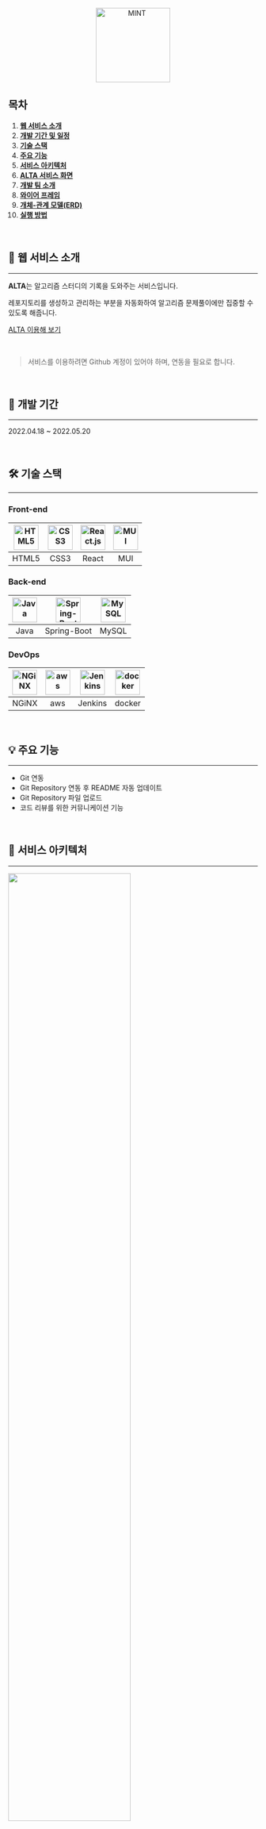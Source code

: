 <div align="center">
  <br />
  <img src="./readme_assets/logo.png" alt="MINT" height="150px" />
  <br />
</div>

## 목차

1. [**웹 서비스 소개**](#1)
1. [**개발 기간 및 일정**](#2)
1. [**기술 스택**](#3)
1. [**주요 기능**](#4)
1. [**서비스 아키텍처**](#5)
1. [**ALTA 서비스 화면**](#6)
1. [**개발 팀 소개**](#7)
1. [**와이어 프레임**](#8)
1. [**개체-관계 모델(ERD)**](#11)
1. [**실행 방법**](#13)

<br />

<div id="1"></div>

## 💁 웹 서비스 소개
---

**ALTA**는 알고리즘 스터디의 기록을 도와주는 서비스입니다.

레포지토리를 생성하고 관리하는 부분을 자동화하여 알고리즘 문제풀이에만 집중할 수 있도록 해줍니다.

[ALTA 이용해 보기](https://algorithmtime.com)

<br />

> 서비스를 이용하려면 Github 계정이 있어야 하며, 연동을 필요로 합니다.

<br />

<div id="2"></div>

## 📅 개발 기간
---
2022.04.18 ~ 2022.05.20

<br />

<div id="3"></div>

## 🛠 기술 스택
---
### **Front-end**

| <img src="https://profilinator.rishav.dev/skills-assets/html5-original-wordmark.svg" alt="HTML5" width="50px" height="50px" /> | <img src="https://profilinator.rishav.dev/skills-assets/css3-original-wordmark.svg" alt="CSS3" width="50px" height="50px" /> | <img src="https://profilinator.rishav.dev/skills-assets/react-original-wordmark.svg" alt="React.js" width="50px" height="50px" /> | <img src="https://mui.com/static/logo.png" alt="MUI" width="50px" height="50px" /> |
| :----------------------------------------------------------------------------------------------------------------------------: | :--------------------------------------------------------------------------------------------------------------------------: |:---------------------------------------------------------------------------------------------------------------------------------:|:----------------------------------------------------------------------------------:|
|                                                             HTML5                                                              |                                                             CSS3                                                             |                                                               React                                                               |                                        MUI                                         |                                                                              Web3.js                                                                              |

### **Back-end**

| <img src="https://profilinator.rishav.dev/skills-assets/java-original-wordmark.svg" alt="Java" width="50px" height="50px" /> |                                                                              <img src="https://i2.wp.com/thinkground.studio/wp-content/uploads/2020/05/200525_spring-boot-1.png?w=310&ssl=1" alt="Spring-Boot" width="50px" height="50px" />                                                                               | <img src="https://profilinator.rishav.dev/skills-assets/mysql-original-wordmark.svg" alt="MySQL" width="50px" height="50px" /> |
| :--------------------------------------------------------------------------------------------------------------------------: |:----------------------------------------------------------------------------------------------------------------------------------------------------------------------------------------------------------------------------------------------------------------------------------------------------------:|  :----------------------------------------------------------------------------------------------------------------------------: |
|                                                             Java                                                             |                                                                                                               Spring-Boot                                                                                                                                                                                  |                                                             MySQL                                                              |


### **DevOps**

| <img src="https://profilinator.rishav.dev/skills-assets/nginx-original.svg" alt="NGiNX" width="50px" height="50px" /> | <img src="https://pbs.twimg.com/profile_images/1351702967561252865/aXfcETIt_400x400.jpg" alt="aws" width="50px" height="50px" /> | <img src="https://upload.wikimedia.org/wikipedia/commons/thumb/e/e9/Jenkins_logo.svg/1200px-Jenkins_logo.svg.png" alt="Jenkins" width="50px" height="50px" /> | <img src="https://profilinator.rishav.dev/skills-assets/docker-original-wordmark.svg" alt="docker" width="50px" height="50px" /> |
| :-------------------------------------------------------------------------------------------------------------------: | :------------------------------------------------------------------------------------------------------------------------------: | :-----------------------------------------------------------------------------------------------------------------------------------------------------------: | :------------------------------------------------------------------------------------------------------------------------------: |
|                                                         NGiNX                                                         |                                                               aws                                                                |                                                                            Jenkins                                                                            |                                                              docker                                                              |

<br />

<div id="4"></div>

## 💡 주요 기능
---
- Git 연동
- Git Repository 연동 후 README 자동 업데이트
- Git Repository 파일 업로드
- 코드 리뷰를 위한 커뮤니케이션 기능

<br />

<div id="5"></div>

## 📂 서비스 아키텍처
---
<img src="./readme_assets/archi.png" width="70%" />

<br />

<div id="6"></div>

## 🎥 ALTA 서비스 화면
---

|                                                             |                                                          |
|-------------------------------------------------------------|-----------------------------------------------------------|
| Repo 생성                                                     | readme 자동 업데이트                                            |
| <img src="./readme_assets/Repo 생성.gif"/>                    | <img src="./readme_assets/문제 생성 및 코드 업로드시 readme 업데이트.gif"/> |
| 문제 및 회차 생성                                                  | 문제 및 회차 삭제                                                |
| <img src="./readme_assets/문제 및 회차 생성.gif"/>                 | <img src="./readme_assets/문제 및 회차 삭제.gif"/>               |
| 알림                                                          | 코드 업로드                                                |
| <img src="./readme_assets/알림.gif"/>                         | <img src="./readme_assets/코드 업로드.gif"/>                 |
| 코드 트리                                                       |      라인 별 코멘트 작성                                         |
| <img src="./readme_assets/코드 트리.gif"/>                      |  <img src="./readme_assets/line_comment.gif"/>  |
| 채팅 기능                                                       |                         |
| <img src="./readme_assets/녹화_2022_05_19_12_02_44_600.gif"/> |   |


<br />

<div id="7"></div>

## 👪 개발 팀 소개
---


<br />

| 이름  |        역할        | <div align="center">개발 내용</div>                                                                                                                          |
|:---:|:----------------:|:---------------------------------------------------------------------------------------------------------------------------------------------------------|
| 김유진 | Back-end<br />팀장 | 유저 데이터 관리 API <br /> Github API 통신 <br /> CI/CD <br /> 배포 <br /> 데이터 베이스 설계                                                                                        |
| 오서하 |     Back-end     | Github 소셜 로그인 <br /> JWT 토큰 기능 개발 <br /> Refresh Token 기능 개발 <br /> Redis 캐시 서버  <br /> 데이터 베이스 설계                                                                        |
| 우정연 |     Back-end     | 코드 업로드 <br /> 코멘트 작성 <br /> 알림 기능 <br /> 일정 관리 <br /> Github API 통신 <br /> 데이터 베이스 설계                                                                                     |
| 윤지영 |    Front-end     | UI/UX 설계 <br /> 코드 상세 페이지 조작 기능 <br /> 채팅 기능 <br /> 알림 기능 <br /> 코드 데이터 상태 관리 <br /> 스터디 참여 인원 관리 기능 <br /> SEO 최적화                                      |
| 이주현 |     Front-end     | UI/UX 설계 <br /> 로그인 및 로그인 만료 처리 기능 <br /> 유저 데이터 상태 관리 <br /> 스터디 데이터 상태 관리 <br /> 스터디 생성 기능 <br /> 스터디 상세 페이지 조작 기능 <br /> 성능 개선 <br />  SEO 최적화 <br /> |
| 이지순 |     Back-end     | 스터디 상세 페이지 조작 API <br /> 메일링 시스템 <br /> 소켓 통신(채팅) <br /> Github API 통신 <br /> 데이터 베이스 설계                                                                 |

<br />

<div id='8'></div>

## 🎨 와이어 프레임
---
<img src="./readme_assets/wireframe.jpg" alt="와이어 프레임" width="70%" />

<br />

## 📐 개체-관계 모델(ERD)
---
<img src="./readme_assets/ERD.png" width="70%" alt="개체-관계 모델(ERD)" />

<br />
<div id='13'></div>

## 💻 실행 방법
---
### Front-end
```bash
git clone [레포지토리]

cd front

npm install

npm run start
```

<br />

### Back-end
```bash
./gradlew build

java -jar {application이름}.jar
```
